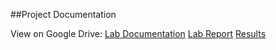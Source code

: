 ##Project Documentation

View on Google Drive: 
[Lab Documentation](https://drive.google.com/open?id=0B4CF__kbczDjNm00cGtrRHpwdG8&authuser=0)
[Lab Report](https://drive.google.com/file/d/0B4CF__kbczDjUU9xbGFJRXhjQ2s/view?usp=sharing)
[Results](https://drive.google.com/open?id=0B4CF__kbczDjNGFXVzBxZkRoQWs&authuser=0)